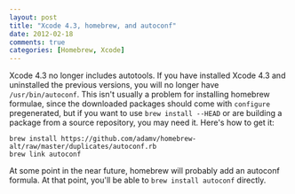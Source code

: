 ```yaml
---
layout: post
title: "Xcode 4.3, homebrew, and autoconf"
date: 2012-02-18
comments: true
categories: [Homebrew, Xcode]
---
```

Xcode 4.3 no longer includes autotools. If you have installed Xcode 4.3 and
uninstalled the previous versions, you will no longer have `/usr/bin/autoconf`.
This isn't usually a problem for installing homebrew formulae, since the
downloaded packages should come with `configure` pregenerated, but if you want
to use <code>brew install --HEAD</code> or are building a package from a source
repository, you may need it. Here's how to get it:

```
brew install https://github.com/adamv/homebrew-alt/raw/master/duplicates/autoconf.rb
brew link autoconf
```

At some point in the near future, homebrew will probably add an autoconf formula.
At that point, you'll be able to `brew install autoconf` directly.
